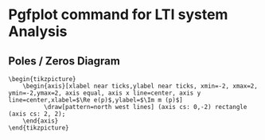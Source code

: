 # Pgfplot command for LTI system Analysis

## Poles / Zeros Diagram

```
\begin{tikzpicture}
    \begin{axis}[xlabel near ticks,ylabel near ticks, xmin=-2, xmax=2, ymin=-2,ymax=2, axis equal, axis x line=center, axis y line=center,xlabel=$\Re e(p)$,ylabel=$\Im m (p)$]
		  \draw[pattern=north west lines] (axis cs: 0,-2) rectangle (axis cs: 2, 2);
    \end{axis}
\end{tikzpicture}
